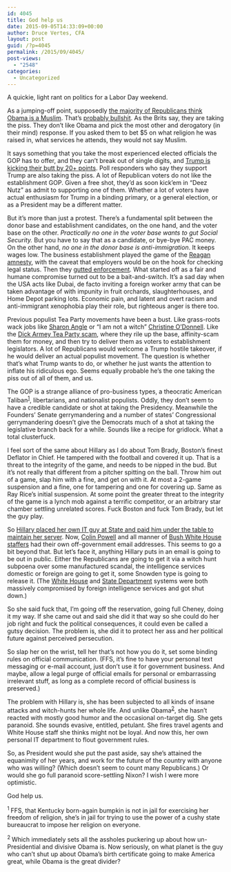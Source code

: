 ```yaml
---
id: 4045
title: God help us
date: 2015-09-05T14:33:09+00:00
author: Druce Vertes, CFA
layout: post
guid: /?p=4045
permalink: /2015/09/4045/
post-views:
  - "2548"
categories:
  - Uncategorized
---
```

A quickie, light rant on politics <cough> for a Labor Day weekend.

As a jumping-off point, supposedly [the majority of Republicans think Obama is a Muslim](http://thehill.com/blogs/blog-briefing-room/news/252393-poll-majority-of-republicans-thinks-obama-is-a-muslim). That&#8217;s [probably bullshit](http://www.washingtonpost.com/news/the-fix/wp/2015/09/01/breaking-54-of-republicans-think-president-obama-is-a-muslim-but-probably-not/). As the Brits say, they are taking the piss. They don&#8217;t like Obama and pick the most other and derogatory (in their mind) response. If you asked them to bet $5 on what religion he was raised in, what services he attends, they would not say Muslim.

It says something that you take the most experienced elected officials the GOP has to offer, and they can&#8217;t break out of single digits, and [Trump is kicking their butt by 20+ points](http://thehill.com/blogs/ballot-box/presidential-races/252661-trump-hits-30-percent-in-new-poll). Poll responders who say they support Trump are also taking the piss. A lot of Republican voters do not like the establishment GOP. Given a free shot, they&#8217;d as soon kick&#8217;em in &#8220;Deez Nutz&#8221; as admit to supporting one of them. Whether a lot of voters have actual enthusiasm for Trump in a binding primary, or a general election, or as a President may be a different matter.

But it&#8217;s more than just a protest. There&#8217;s a fundamental split between the donor base and establishment candidates, on the one hand, and the voter base on the other. _Practically no one in the voter base wants to gut Social Security._ But you have to say that as a candidate, or bye-bye PAC money. On the other hand, _no one in the donor base is anti-immigration_. It keeps wages low. The business establishment played the game of the [Reagan amnesty](https://en.wikipedia.org/wiki/Immigration_Reform_and_Control_Act_of_1986), with the caveat that employers would be on the hook for checking legal status. Then they [gutted enforcement](http://archive.desmoinesregister.com/article/20080512/NEWS/80512012/Claims-ID-fraud-lead-largest-raid-state-history). What started off as a fair and humane compromise turned out to be a bait-and-switch. It&#8217;s a sad day when the USA acts like Dubai, de facto inviting a foreign worker army that can be taken advantage of with impunity in fruit orchards, slaughterhouses, and Home Depot parking lots. Economic pain, and latent and overt racism and anti-immigrant xenophobia play their role, but righteous anger is there too.

Previous populist Tea Party movements have been a bust. Like grass-roots wack jobs like [Sharon Angle](http://politicalhumor.about.com/od/republicanquotes/a/Sharron-Angle-Quotes.htm) or &#8220;I am not a witch&#8221; [Christine O&#8217;Donnell](http://www.nbc.com/saturday-night-live/video/christine-odonnell-ad/n12880). Like the [Dick Armey Tea Party scam](http://abcnews.go.com/Politics/OTUS/dick-armey-defends-million-deal-leave-freedomworks/story?id=18077760), where they rile up the base, affinity-scam them for money, and then try to deliver them as voters to establishment legislators. A lot of Republicans would welcome a Trump hostile takeover, if he would deliver an actual populist movement. The question is whether that&#8217;s what Trump wants to do, or whether he just wants the attention to inflate his ridiculous ego. Seems equally probable he&#8217;s the one taking the piss out of all of them, and us.

The GOP is a strange alliance of pro-business types, a theocratic American Taliban<sup><a href="#1">1</a></sup>, libertarians, and nationalist populists. Oddly, they don&#8217;t seem to have a credible candidate or shot at taking the Presidency. Meanwhile the Founders&#8217; Senate gerrymandering and a number of states&#8217; Congressional gerrymandering doesn&#8217;t give the Democrats much of a shot at taking the legislative branch back for a while. Sounds like a recipe for gridlock. What a total clusterfuck.

I feel sort of the same about Hillary as I do about Tom Brady, Boston&#8217;s finest Deflator in Chief. He tampered with the football and covered it up. That is a threat to the integrity of the game, and needs to be nipped in the bud. But it&#8217;s not really that different from a pitcher spitting on the ball. Throw him out of a game, slap him with a fine, and get on with it. At most a 2-game suspension and a fine, one for tampering and one for covering up. Same as Ray Rice&#8217;s initial suspension. At some point the greater threat to the integrity of the game is a lynch mob against a terrific competitor, or an arbitrary star chamber settling unrelated scores. Fuck Boston and fuck Tom Brady, but let the guy play.

So [Hillary placed her own IT guy at State and paid him under the table to maintain her server](http://www.washingtonpost.com/politics/clintons-personally-paid-state-department-staffer-to-maintain-server/2015/09/04/b13ab23e-530c-11e5-9812-92d5948a40f8_story.html). Now, [Colin Powell](http://nypost.com/2013/08/03/inside-colin-powells-hot-and-heavy-e-mails/) and all manner of [Bush White House staffers](http://www.cnn.com/2007/POLITICS/04/13/white.house.email/index.html?eref=rss_topstories) had their own off-government email addresses. This seems to go a bit beyond that. But let&#8217;s face it, anything Hillary puts in an email is going to be out in public. Either the Republicans are going to get it via a witch hunt subpoena over some manufactured scandal, the intelligence services domestic or foreign are going to get it, some Snowden type is going to release it. (The [White House](http://www.nytimes.com/2015/04/26/us/russian-hackers-read-obamas-unclassified-emails-officials-say.html) and [State Department](http://www.cnn.com/2015/03/10/politics/state-department-hack-worst-ever/) systems were both massively compromised by foreign intelligence services and got shut down.)

So she said fuck that, I&#8217;m going off the reservation, going full Cheney, doing it my way. If she came out and said she did it that way so she could do her job right and fuck the political consequences, it could even be called a gutsy decision. The problem is, she did it to protect her ass and her political future against perceived persecution.

So slap her on the wrist, tell her that&#8217;s not how you do it, set some binding rules on official communication. (FFS, it&#8217;s fine to have your personal text messaging or e-mail account, just don&#8217;t use it for government business. And maybe, allow a legal purge of official emails for personal or embarrassing irrelevant stuff, as long as a complete record of official business is preserved.)

The problem with Hillary is, she has been subjected to all kinds of insane attacks and witch-hunts her whole life. And unlike Obama<sup><a href="#2">2</a></sup>, she hasn&#8217;t reacted with mostly good humor and the occasional on-target dig. She gets paranoid. She sounds evasive, entitled, petulant. She fires travel agents and White House staff she thinks might not be loyal. And now this, her own personal IT department to flout government rules.

So, as President would she put the past aside, say she&#8217;s attained the equanimity of her years, and work for the future of the country with anyone who was willing? (Which doesn&#8217;t seem to count many Republicans.) Or would she go full paranoid score-settling Nixon? I wish I were more optimistic.

God help us.

<sup><a name="1">1</a> </sup>FFS, that Kentucky born-again bumpkin is not in jail for exercising her freedom of religion, she&#8217;s in jail for trying to use the power of a cushy state bureaucrat to impose her religion on everyone.

<sup><a name="2">2</a> </sup>Which immediately sets all the assholes puckering up about how un-Presidential and divisive Obama is. Now seriously, on what planet is the guy who can&#8217;t shut up about Obama&#8217;s birth certificate going to make America great, while Obama is the great divider?